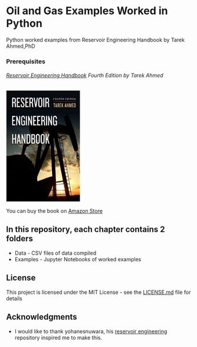 # Oil and Gas Examples Worked in Python 

Python worked examples from Reservoir Engineering Handbook by Tarek Ahmed,PhD

### Prerequisites

###### [Reservoir Engineering Handbook](https://www.amazon.com/Reservoir-Engineering-Handbook-Tarek-Ahmed/dp/0128136499/ref=pd_vtp_14_2/132-7503470-2764465?_encoding=UTF8&pd_rd_i=0128136499&pd_rd_r=22e13e5b-d434-4cd2-a09b-8603359723bb&pd_rd_w=jSomx&pd_rd_wg=0Z06W&pf_rd_p=78799b78-dae3-4301-84de-c8d65b9b651a&pf_rd_r=H9MXB2KS6RVQFVJMEZEH&psc=1&refRID=H9MXB2KS6RVQFVJMEZEH) Fourth Edition by Tarek Ahmed 
<img src ="cover-page-001.jpg" width="200" height="300">

You can buy the book on [Amazon Store](ttps://www.amazon.com/Reservoir-Engineering-Handbook-Tarek-Ahmed/dp/0128136499/ref=pd_vtp_14_2/132-7503470-2764465_encoding=UTF8&pd_rd_i=0128136499&pd_rd_r=22e13e5b-d434-4cd2-a09b-8603359723bb&pd_rd_w=jSomx&pd_rd_wg=0Z06W&pf_rd_p=78799b78-dae3-4301-84dec8d65b9b651a&pf_rd_r=H9MXB2KS6RVQFVJMEZEH&psc=1&refRID=H9MXB2KS6RVQFVJMEZEH)


## In this repository, each chapter contains 2 folders

* Data - CSV files of data compiled 
* Examples - Jupyter Notebooks of worked examples

## License

This project is licensed under the MIT License - see the [LICENSE.md](LICENSE.md) file for details

## Acknowledgments

* I would like to thank yohanesnuwara, his [reservoir engineering](https://github.com/yohanesnuwara/reservoir-engineering) repository inspired me to make this. 
